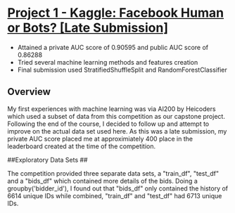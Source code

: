 # [Project 1 - Kaggle: Facebook Human or Bots? [Late Submission]](https://github.com/peek00/Kaggle-Human-or-Robot-)
* Attained a private AUC score of 0.90595 and public AUC score of 0.86288
* Tried several machine learning methods and features creation
* Final submission used StratifiedShuffleSplit and RandomForestClassifier

## Overview ##
My first experiences with machine learning was via AI200 by Heicoders which used a subset of data from this competition as our capstone project. Following the end of the course, I decided to follow up and attempt to improve on the actual data set used here. As this was a late submission, my private AUC score placed me at approximiately 400 place in the leaderboard created at the time of the competition.

##Exploratory Data Sets ##

The competition provided three separate data sets, a "train_df", "test_df" and a "bids_df" which contained more details of the bids. Doing a groupby('bidder_id'), I found out that "bids_df" only contained the history of 6614 unique IDs while combined, "train_df" and "test_df" had 6713 unique IDs. 

